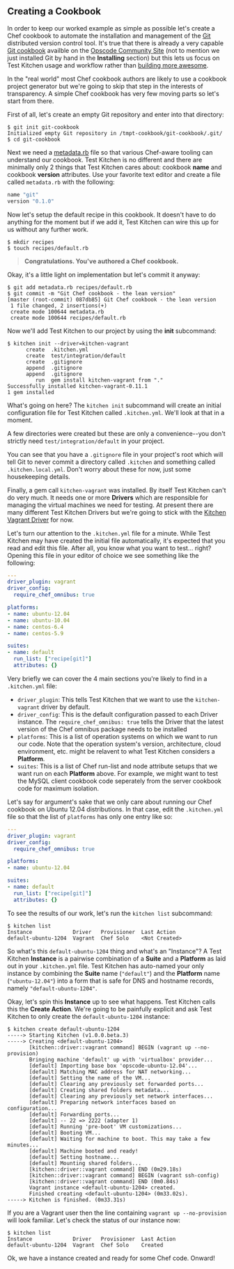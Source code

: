 ## Creating a Cookbook

In order to keep our worked example as simple as possible let's create a Chef cookbook to automate the installation and management of the [Git](http://git-scm.com/) distributed version control tool. It's true that there is already a very capable [Git cookbook](http://community.opscode.com/cookbooks/git) availble on the [Opscode Community Site](http://community.opscode.com/cookbooks) (not to mention we just installed Git by hand in the **Installing** section) but this lets us focus on Test Kitchen usage and workflow rather than [building more awesome](http://www.youtube.com/watch?v=OU8ihx3nT6I).

In the "real world" most Chef cookbook authors are likely to use a cookbook project generator but we're going to skip that step in the interests of transparency. A simple Chef cookbook has very few moving parts so let's start from there.

First of all, let's create an empty Git repository and enter into that directory:

```
$ git init git-cookbook
Initialized empty Git repository in /tmpt-cookbook/git-cookbook/.git/
$ cd git-cookbook
```

Next we need a [metadata.rb](http://docs.opscode.com/config_rb_metadata.html) file so that various Chef-aware tooling can understand our cookbook. Test Kitchen is no different and there are minimally only 2 things that Test Kitchen cares about: cookbook **name** and cookbook **version** attributes. Use your favorite text editor and create a file called `metadata.rb` with the following:


```ruby
name "git"
version "0.1.0"
```

Now let's setup the default recipe in this cookbook. It doesn't have to do anything for the moment but if we add it, Test Kitchen can wire this up for us without any further work.

```
$ mkdir recipes
$ touch recipes/default.rb
```

> **Congratulations. You've authored a Chef cookbook.**

Okay, it's a little light on implementation but let's commit it anyway:

```
$ git add metadata.rb recipes/default.rb
$ git commit -m "Git Chef cookbook - the lean version"
[master (root-commit) 087db85] Git Chef cookbook - the lean version
 1 file changed, 2 insertions(+)
 create mode 100644 metadata.rb
 create mode 100644 recipes/default.rb
```

Now we'll add Test Kitchen to our project by using the **init** subcommand:

```
$ kitchen init --driver=kitchen-vagrant
      create  .kitchen.yml
      create  test/integration/default
      create  .gitignore
      append  .gitignore
      append  .gitignore
         run  gem install kitchen-vagrant from "."
Successfully installed kitchen-vagrant-0.11.1
1 gem installed
```

What's going on here? The `kitchen init` subcommand will create an initial configuration file for Test Kitchen called `.kitchen.yml`. We'll look at that in a moment.

A few directories were created but these are only a convenience--you don't strictly need `test/integration/default` in your project.

You can see that you have a `.gitignore` file in your project's root which will tell Git to never commit a directory called `.kitchen` and something called `.kitchen.local.yml`. Don't worry about these for now, just some housekeeping details.

Finally, a gem call `kitchen-vagrant` was installed. By itself Test Kitchen can't do very much. It needs one or more **Drivers** which are responsible for managing the virtual machines we need for testing. At present there are many different Test Kitchen Drivers but we're going to stick with the [Kitchen Vagrant Driver](https://github.com/opscode/kitchen-vagrant) for now.

Let's turn our attention to the `.kitchen.yml` file for a minute. While Test Kitchen may have created the initial file automatically, it's expected that you read and edit this file. After all, you know what you want to test... right? Opening this file in your editor of choice we see something like the following:

```yaml
---
driver_plugin: vagrant
driver_config:
  require_chef_omnibus: true

platforms:
- name: ubuntu-12.04
- name: ubuntu-10.04
- name: centos-6.4
- name: centos-5.9

suites:
- name: default
  run_list: ["recipe[git]"]
  attributes: {}
```

Very briefly we can cover the 4 main sections you're likely to find in a `.kitchen.yml` file:

* `driver_plugin`: This tells Test Kitchen that we want to use the `kitchen-vagrant` driver by default.
* `driver_config`: This is the default configuration passed to each Driver instance. The `require_chef_omnibus: true` tells the Driver that the latest version of the Chef omnibus package needs to be installed
* `platforms`: This is a list of operation systems on which we want to run our code. Note that the operation system's version, architecture, cloud environment, etc. might be relavent to what Test Kitchen considers a **Platform**.
* `suites`: This is a list of Chef run-list and node attribute setups that we want run on each **Platform** above. For example, we might want to test the MySQL client cookbook code seperately from the server cookbook code for maximum isolation.

Let's say for argument's sake that we only care about running our Chef cookbook on Ubuntu 12.04 distributions. In that case, edit the `.kitchen.yml` file so that the list of `platforms` has only one entry like so:

```yaml
---
driver_plugin: vagrant
driver_config:
  require_chef_omnibus: true

platforms:
- name: ubuntu-12.04

suites:
- name: default
  run_list: ["recipe[git]"]
  attributes: {}
```

To see the results of our work, let's run the `kitchen list` subcommand:

```
$ kitchen list
Instance             Driver   Provisioner  Last Action
default-ubuntu-1204  Vagrant  Chef Solo    <Not Created>
```

So what's this `default-ubuntu-1204` thing and what's an "Instance"? A Test Kitchen **Instance** is a pairwise combination of a **Suite** and a **Platform** as laid out in your `.kitchen.yml` file. Test Kitchen has auto-named your only instance by combining the **Suite** name (`"default"`) and the **Platform** name (`"ubuntu-12.04"`) into a form that is safe for DNS and hostname records, namely `"default-ubuntu-1204"`.

Okay, let's spin this **Instance** up to see what happens. Test Kitchen calls this the **Create Action**. We're going to be painfully explicit and ask Test Kitchen to only create the `default-ubuntu-1204` instance:

```
$ kitchen create default-ubuntu-1204
-----> Starting Kitchen (v1.0.0.beta.3)
-----> Creating <default-ubuntu-1204>
       [kitchen::driver::vagrant command] BEGIN (vagrant up --no-provision)
       Bringing machine 'default' up with 'virtualbox' provider...
       [default] Importing base box 'opscode-ubuntu-12.04'...
       [default] Matching MAC address for NAT networking...
       [default] Setting the name of the VM...
       [default] Clearing any previously set forwarded ports...
       [default] Creating shared folders metadata...
       [default] Clearing any previously set network interfaces...
       [default] Preparing network interfaces based on configuration...
       [default] Forwarding ports...
       [default] -- 22 => 2222 (adapter 1)
       [default] Running 'pre-boot' VM customizations...
       [default] Booting VM...
       [default] Waiting for machine to boot. This may take a few minutes...
       [default] Machine booted and ready!
       [default] Setting hostname...
       [default] Mounting shared folders...
       [kitchen::driver::vagrant command] END (0m29.18s)
       [kitchen::driver::vagrant command] BEGIN (vagrant ssh-config)
       [kitchen::driver::vagrant command] END (0m0.84s)
       Vagrant instance <default-ubuntu-1204> created.
       Finished creating <default-ubuntu-1204> (0m33.02s).
-----> Kitchen is finished. (0m33.31s)
```

If you are a Vagrant user then the line containing `vagrant up --no-provision` will look familiar. Let's check the status of our instance now:

```
$ kitchen list
Instance             Driver   Provisioner  Last Action
default-ubuntu-1204  Vagrant  Chef Solo    Created
```

Ok, we have a instance created and ready for some Chef code. Onward!
